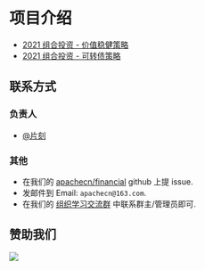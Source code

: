 # 项目介绍

* [2021 组合投资 - 价值稳健策略](https://github.com/apachecn/financial/issues/1)
* [2021 组合投资 - 可转债策略](https://github.com/apachecn/financial/issues/3)

## 联系方式

### 负责人

* [@片刻](https://github.com/jiangzhonglian)

### 其他

*   在我们的 [apachecn/financial](https://github.com/apachecn/financial) github 上提 issue.
*   发邮件到 Email: `apachecn@163.com`.
*   在我们的 [组织学习交流群](https://www.apachecn.org/#/docs/join) 中联系群主/管理员即可.


## 赞助我们

![](http://data.apachecn.org/img/about/donate.jpg)
